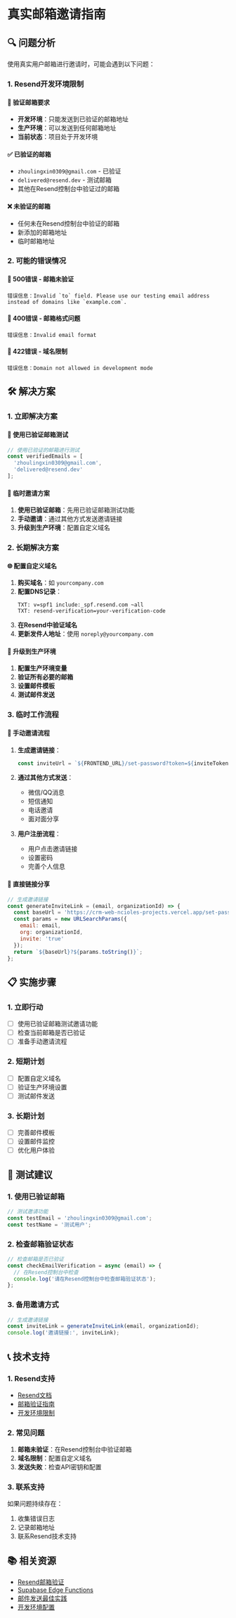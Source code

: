 # 真实邮箱邀请指南

## 🔍 问题分析

使用真实用户邮箱进行邀请时，可能会遇到以下问题：

### 1. Resend开发环境限制

#### 📧 验证邮箱要求
- **开发环境**：只能发送到已验证的邮箱地址
- **生产环境**：可以发送到任何邮箱地址
- **当前状态**：项目处于开发环境

#### ✅ 已验证的邮箱
- `zhoulingxin0309@gmail.com` - 已验证
- `delivered@resend.dev` - 测试邮箱
- 其他在Resend控制台中验证过的邮箱

#### ❌ 未验证的邮箱
- 任何未在Resend控制台中验证的邮箱
- 新添加的邮箱地址
- 临时邮箱地址

### 2. 可能的错误情况

#### 🔴 500错误 - 邮箱未验证
```
错误信息：Invalid `to` field. Please use our testing email address instead of domains like `example.com`.
```

#### 🔴 400错误 - 邮箱格式问题
```
错误信息：Invalid email format
```

#### 🔴 422错误 - 域名限制
```
错误信息：Domain not allowed in development mode
```

## 🛠️ 解决方案

### 1. 立即解决方案

#### 📧 使用已验证邮箱测试
```javascript
// 使用已验证的邮箱进行测试
const verifiedEmails = [
  'zhoulingxin0309@gmail.com',
  'delivered@resend.dev'
];
```

#### 🔧 临时邀请方案
1. **使用已验证邮箱**：先用已验证邮箱测试功能
2. **手动邀请**：通过其他方式发送邀请链接
3. **升级到生产环境**：配置自定义域名

### 2. 长期解决方案

#### 🌐 配置自定义域名
1. **购买域名**：如 `yourcompany.com`
2. **配置DNS记录**：
   ```
   TXT: v=spf1 include:_spf.resend.com ~all
   TXT: resend-verification=your-verification-code
   ```
3. **在Resend中验证域名**
4. **更新发件人地址**：使用 `noreply@yourcompany.com`

#### 🔄 升级到生产环境
1. **配置生产环境变量**
2. **验证所有必要的邮箱**
3. **设置邮件模板**
4. **测试邮件发送**

### 3. 临时工作流程

#### 📱 手动邀请流程
1. **生成邀请链接**：
   ```javascript
   const inviteUrl = `${FRONTEND_URL}/set-password?token=${inviteToken}`;
   ```

2. **通过其他方式发送**：
   - 微信/QQ消息
   - 短信通知
   - 电话邀请
   - 面对面分享

3. **用户注册流程**：
   - 用户点击邀请链接
   - 设置密码
   - 完善个人信息

#### 🔗 直接链接分享
```javascript
// 生成邀请链接
const generateInviteLink = (email, organizationId) => {
  const baseUrl = 'https://crm-web-ncioles-projects.vercel.app/set-password';
  const params = new URLSearchParams({
    email: email,
    org: organizationId,
    invite: 'true'
  });
  return `${baseUrl}?${params.toString()}`;
};
```

## 📋 实施步骤

### 1. 立即行动
- [ ] 使用已验证邮箱测试邀请功能
- [ ] 检查当前邮箱是否已验证
- [ ] 准备手动邀请流程

### 2. 短期计划
- [ ] 配置自定义域名
- [ ] 验证生产环境设置
- [ ] 测试邮件发送

### 3. 长期计划
- [ ] 完善邮件模板
- [ ] 设置邮件监控
- [ ] 优化用户体验

## 🎯 测试建议

### 1. 使用已验证邮箱
```javascript
// 测试邀请功能
const testEmail = 'zhoulingxin0309@gmail.com';
const testName = '测试用户';
```

### 2. 检查邮箱验证状态
```javascript
// 检查邮箱是否已验证
const checkEmailVerification = async (email) => {
  // 在Resend控制台中检查
  console.log('请在Resend控制台中检查邮箱验证状态');
};
```

### 3. 备用邀请方式
```javascript
// 生成邀请链接
const inviteLink = generateInviteLink(email, organizationId);
console.log('邀请链接:', inviteLink);
```

## 📞 技术支持

### 1. Resend支持
- [Resend文档](https://resend.com/docs)
- [邮箱验证指南](https://resend.com/docs/domains)
- [开发环境限制](https://resend.com/docs/development)

### 2. 常见问题
1. **邮箱未验证**：在Resend控制台中验证邮箱
2. **域名限制**：配置自定义域名
3. **发送失败**：检查API密钥和配置

### 3. 联系支持
如果问题持续存在：
1. 收集错误日志
2. 记录邮箱地址
3. 联系Resend技术支持

## 📚 相关资源

- [Resend邮箱验证](https://resend.com/docs/domains)
- [Supabase Edge Functions](https://supabase.com/docs/guides/functions)
- [邮件发送最佳实践](https://resend.com/docs/best-practices)
- [开发环境配置](https://resend.com/docs/development) 